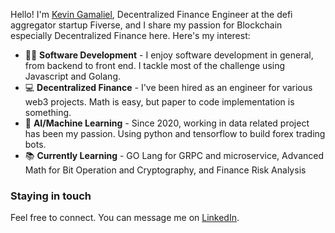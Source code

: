 Hello! I'm [Kevin Gamaliel](https://www.linkedin.com/in/kevingamaliel/), Decentralized Finance Engineer at the defi aggregator startup Fiverse, and I share my passion for Blockchain especially Decentralized Finance here. Here's my interest:

* 👨‍💻 **Software Development** - I enjoy software development in general, from backend to front end. I tackle most of the challenge using Javascript and Golang.
* 💻 **Decentralized Finance** - I've been hired as an engineer for various web3 projects. Math is easy, but paper to code implementation is something.
* 🤖 **AI/Machine Learning** - Since 2020, working in data related project has been my passion. Using python and tensorflow to build forex trading bots.
* 📚 **Currently Learning** - GO Lang for GRPC and microservice, Advanced Math for Bit Operation and Cryptography, and Finance Risk Analysis

### Staying in touch
Feel free to connect. You can message me on [LinkedIn](https://www.linkedin.com/in/kevingamaliel/).
